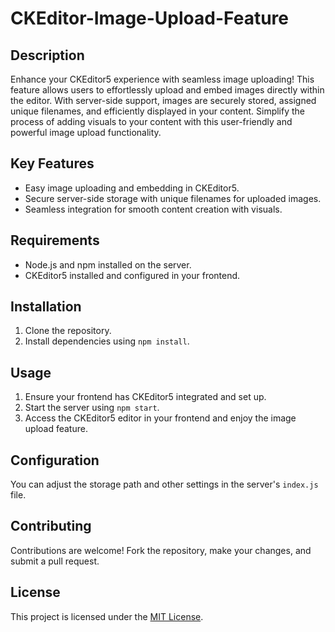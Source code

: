 # CKEditor-Image-Upload-Feature

## Description

Enhance your CKEditor5 experience with seamless image uploading! This feature allows users to effortlessly upload and embed images directly within the editor. With server-side support, images are securely stored, assigned unique filenames, and efficiently displayed in your content. Simplify the process of adding visuals to your content with this user-friendly and powerful image upload functionality.

## Key Features

- Easy image uploading and embedding in CKEditor5.
- Secure server-side storage with unique filenames for uploaded images.
- Seamless integration for smooth content creation with visuals.

## Requirements

- Node.js and npm installed on the server.
- CKEditor5 installed and configured in your frontend.

## Installation

1. Clone the repository.
2. Install dependencies using `npm install`.

## Usage

1. Ensure your frontend has CKEditor5 integrated and set up.
2. Start the server using `npm start`.
3. Access the CKEditor5 editor in your frontend and enjoy the image upload feature.

## Configuration

You can adjust the storage path and other settings in the server's `index.js` file.

## Contributing

Contributions are welcome! Fork the repository, make your changes, and submit a pull request.

## License

This project is licensed under the [MIT License](LICENSE).
